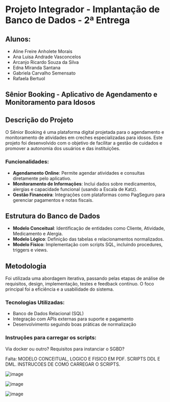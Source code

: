 # Projeto Integrador - Implantação de Banco de Dados - 2ª Entrega

## Alunos:
- Aline Freire Anholete Morais
- Ana Luisa Andrade Vasconcelos
- Arcanjo Ricardo Souza da Silva
- Edna Miranda Santana
- Gabriela Carvalho Semensato
- Rafaela Bertuol

## Sênior Booking - Aplicativo de Agendamento e Monitoramento para Idosos

## Descrição do Projeto
O Sênior Booking é uma plataforma digital projetada para o agendamento e monitoramento de atividades em creches especializadas para idosos. Este projeto foi desenvolvido com o objetivo de facilitar a gestão de cuidados e promover a autonomia dos usuários e das instituições.

### Funcionalidades:
- **Agendamento Online**: Permite agendar atividades e consultas diretamente pelo aplicativo.
- **Monitoramento de Informações**: Inclui dados sobre medicamentos, alergias e capacidade funcional (usando a Escala de Katz).
- **Gestão Financeira**: Integrações com plataformas como PagSeguro para gerenciar pagamentos e notas fiscais.

## Estrutura do Banco de Dados
- **Modelo Conceitual**: Identificação de entidades como Cliente, Atividade, Medicamento e Alergia.
- **Modelo Lógico**: Definição das tabelas e relacionamentos normalizados.
- **Modelo Físico**: Implementação com scripts SQL, incluindo procedures, triggers e views.

## Metodologia
Foi utilizada uma abordagem iterativa, passando pelas etapas de análise de requisitos, design, implementação, testes e feedback contínuo. O foco principal foi a eficiência e a usabilidade do sistema.

### Tecnologias Utilizadas:
- Banco de Dados Relacional (SQL)
- Integração com APIs externas para suporte e pagamento
- Desenvolvimento seguindo boas práticas de normalização

### Instruções para carregar os scripts:
Via docker ou outro? Requisitos para instanciar o SGBD?


Falta: MODELO CONCEITUAL, LOGICO E FISICO EM PDF. SCRIPTS DDL E DML. INSTRUCOES DE COMO CARREGAR O SCRIPTS.

![image](https://github.com/user-attachments/assets/4ddf79eb-1776-49cf-88b0-88f4a4f88bf3)

![image](https://github.com/user-attachments/assets/7c255af5-4bce-40ce-99e6-7aecbaa8245d)

![image](https://github.com/user-attachments/assets/24ca9687-6c3c-4604-bd30-fde5c747bd1d)

